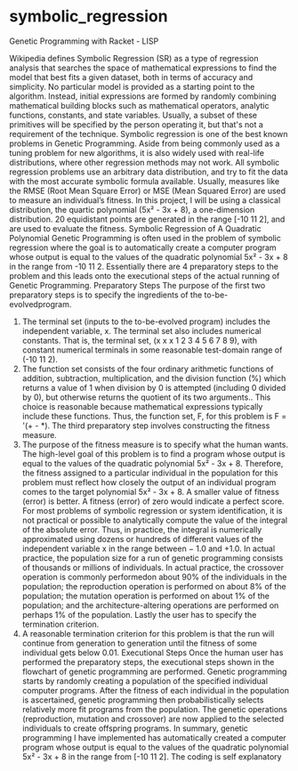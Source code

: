 # symbolic_regression
Genetic Programming with Racket - LISP

Wikipedia defines Symbolic Regression (SR) as a type of regression analysis that searches
the space of mathematical expressions to find the model that best fits a given dataset, both in
terms of accuracy and simplicity. No particular model is provided as a starting point to the
algorithm. Instead, initial expressions are formed by randomly combining mathematical building
blocks such as mathematical operators, analytic functions, constants, and state variables.
Usually, a subset of these primitives will be specified by the person operating it, but that's not a
requirement of the technique. Symbolic regression is one of the best known problems in Genetic
Programming. Aside from being commonly used as a tuning problem for new algorithms, it is also
widely used with real-life distributions, where other regression methods may not work. All
symbolic regression problems use an arbitrary data distribution, and try to fit the data with the
most accurate symbolic formula available. Usually, measures like the RMSE (Root Mean Square
Error) or MSE (Mean Squared Error) are used to measure an individual’s fitness.
In this project, I will be using a classical distribution, the quartic polynomial (5x² - 3x + 8), a
one-dimension distribution. 20 equidistant points are generated in the range [-10 11 2], and are
used to evaluate the fitness.
Symbolic Regression of A Quadratic Polynomial
Genetic Programming is often used in the problem of symbolic regression where the goal is to
automatically create a computer program whose output is equal to the values of the quadratic
polynomial 5x² - 3x + 8 in the range from -10 11 2. Essentially there are 4 preparatory steps to the
problem and this leads onto the executional steps of the actual running of Genetic Programming.
Preparatory Steps
The purpose of the first two preparatory steps is to specify the ingredients of the to-be-evolvedprogram.
1. The terminal set (inputs to the to-be-evolved program) includes the independent variable,
x. The terminal set also includes numerical constants. That is, the terminal set, (x x x 1 2 3
4 5 6 7 8 9), with constant numerical terminals in some reasonable test-domain range of
(-10 11 2).
2. The function set consists of the four ordinary arithmetic functions of addition, subtraction,
multiplication, and the division function (%) which returns a value of 1 when division by 0 is
attempted (including 0 divided by 0), but otherwise returns the quotient of its two
arguments.. This choice is reasonable because mathematical expressions typically include
these functions. Thus, the function set, F, for this problem is F = '(+ - *).
The third preparatory step involves constructing the fitness measure.
3. The purpose of the fitness measure is to specify what the human wants. The high-level
goal of this problem is to find a program whose output is equal to the values of the
quadratic polynomial 5x² - 3x + 8. Therefore, the fitness assigned to a particular individual
in the population for this problem must reflect how closely the output of an individual
program comes to the target polynomial 5x² - 3x + 8. A smaller value of fitness (error) is
better. A fitness (error) of zero would indicate a perfect score.
For most problems of symbolic regression or system identification, it is not practical or
possible to analytically compute the value of the integral of the absolute error. Thus, in
practice, the integral is numerically approximated using dozens or hundreds of different
values of the independent variable x in the range between − 1.0 and +1.0. In actual
practice, the population size for a run of genetic programming consists of thousands or
millions of individuals. In actual practice, the crossover operation is commonly performedon about 90% of the individuals in the population; the reproduction operation is performed
on about 8% of the population; the mutation operation is performed on about 1% of the
population; and the architecture-altering operations are performed on perhaps 1% of the
population.
Lastly the user has to specify the termination criterion.
4. A reasonable termination criterion for this problem is that the run will continue from
generation to generation until the fitness of some individual gets below 0.01.
Executional Steps
Once the human user has performed the preparatory steps, the executional steps shown in the
flowchart of genetic programming are performed. Genetic programming starts by randomly
creating a population of the specified individual computer programs. After the fitness of each
individual in the population is ascertained, genetic programming then probabilistically selects
relatively more fit programs from the population. The genetic operations (reproduction, mutation
and crossover) are now applied to the selected individuals to create offspring programs.
In summary, genetic programming I have implemented has automatically created a computer
program whose output is equal to the values of the quadratic polynomial 5x² - 3x + 8 in the range
from [-10 11 2]. The coding is self explanatory
